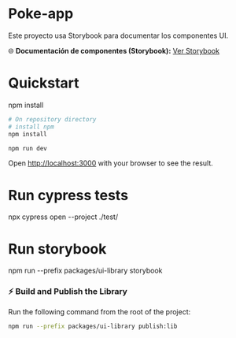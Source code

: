 # Poke-app

Este proyecto usa Storybook para documentar los componentes UI.

🌐 **Documentación de componentes (Storybook):** [Ver Storybook](https://huiwen85.github.io/Poke-app/)

# Quickstart

npm install

```bash
# On repository directory
# install npm
npm install

npm run dev
```

Open [http://localhost:3000](http://localhost:3000) with your browser to see the result.

# Run cypress tests

npx cypress open --project ./test/

# Run storybook

npm run --prefix packages/ui-library storybook

### ⚡ Build and Publish the Library

Run the following command from the root of the project:

```bash
npm run --prefix packages/ui-library publish:lib
```
